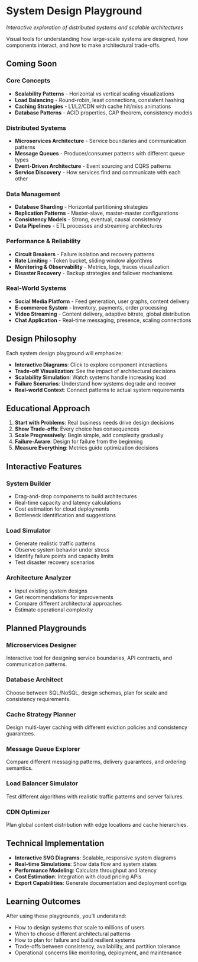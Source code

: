 # System Design Playground

*Interactive exploration of distributed systems and scalable architectures*

Visual tools for understanding how large-scale systems are designed, how components interact, and how to make architectural trade-offs.

## Coming Soon

### Core Concepts
- **Scalability Patterns** - Horizontal vs vertical scaling visualizations
- **Load Balancing** - Round-robin, least connections, consistent hashing
- **Caching Strategies** - L1/L2/CDN with cache hit/miss animations
- **Database Patterns** - ACID properties, CAP theorem, consistency models

### Distributed Systems
- **Microservices Architecture** - Service boundaries and communication patterns
- **Message Queues** - Producer/consumer patterns with different queue types
- **Event-Driven Architecture** - Event sourcing and CQRS patterns
- **Service Discovery** - How services find and communicate with each other

### Data Management
- **Database Sharding** - Horizontal partitioning strategies
- **Replication Patterns** - Master-slave, master-master configurations
- **Consistency Models** - Strong, eventual, causal consistency
- **Data Pipelines** - ETL processes and streaming architectures

### Performance & Reliability
- **Circuit Breakers** - Failure isolation and recovery patterns
- **Rate Limiting** - Token bucket, sliding window algorithms
- **Monitoring & Observability** - Metrics, logs, traces visualization
- **Disaster Recovery** - Backup strategies and failover mechanisms

### Real-World Systems
- **Social Media Platform** - Feed generation, user graphs, content delivery
- **E-commerce System** - Inventory, payments, order processing
- **Video Streaming** - Content delivery, adaptive bitrate, global distribution
- **Chat Application** - Real-time messaging, presence, scaling connections

## Design Philosophy

Each system design playground will emphasize:

- **Interactive Diagrams**: Click to explore component interactions
- **Trade-off Visualization**: See the impact of architectural decisions
- **Scalability Simulation**: Watch systems handle increasing load
- **Failure Scenarios**: Understand how systems degrade and recover
- **Real-world Context**: Connect patterns to actual system requirements

## Educational Approach

1. **Start with Problems**: Real business needs drive design decisions
2. **Show Trade-offs**: Every choice has consequences
3. **Scale Progressively**: Begin simple, add complexity gradually
4. **Failure-Aware**: Design for failure from the beginning
5. **Measure Everything**: Metrics guide optimization decisions

## Interactive Features

### **System Builder**
- Drag-and-drop components to build architectures
- Real-time capacity and latency calculations
- Cost estimation for cloud deployments
- Bottleneck identification and suggestions

### **Load Simulator**
- Generate realistic traffic patterns
- Observe system behavior under stress
- Identify failure points and capacity limits
- Test disaster recovery scenarios

### **Architecture Analyzer**
- Input existing system designs
- Get recommendations for improvements
- Compare different architectural approaches
- Estimate operational complexity

## Planned Playgrounds

### **Microservices Designer**
Interactive tool for designing service boundaries, API contracts, and communication patterns.

### **Database Architect**
Choose between SQL/NoSQL, design schemas, plan for scale and consistency requirements.

### **Cache Strategy Planner**
Design multi-layer caching with different eviction policies and consistency guarantees.

### **Message Queue Explorer**
Compare different messaging patterns, delivery guarantees, and ordering semantics.

### **Load Balancer Simulator**
Test different algorithms with realistic traffic patterns and server failures.

### **CDN Optimizer**
Plan global content distribution with edge locations and cache hierarchies.

## Technical Implementation

- **Interactive SVG Diagrams**: Scalable, responsive system diagrams
- **Real-time Simulations**: Show data flow and system states
- **Performance Modeling**: Calculate throughput and latency
- **Cost Estimation**: Integration with cloud pricing APIs
- **Export Capabilities**: Generate documentation and deployment configs

## Learning Outcomes

After using these playgrounds, you'll understand:

- How to design systems that scale to millions of users
- When to choose different architectural patterns
- How to plan for failure and build resilient systems
- Trade-offs between consistency, availability, and partition tolerance
- Operational concerns like monitoring, deployment, and maintenance